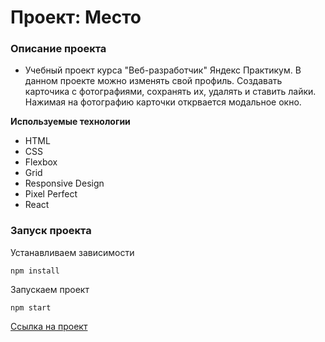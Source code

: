 # Проект: Место

### Описание проекта

- Учебный проект курса "Веб-разработчик" Яндекс Практикум. В данном проекте можно изменять свой профиль. Создавать карточика с фотографиями, сохранять их, удалять и ставить лайки. Нажимая на фотографию карточки открвается модальное окно.

**Используемые технологии**

- HTML
- CSS
- Flexbox
- Grid
- Responsive Design
- Pixel Perfect
- React

### Запуск проекта

Устанавливаем зависимости

```
npm install
```

Запускаем проект

```
npm start
```

[Ссылка на проект](https://filin1985.github.io/react-mesto-auth)
